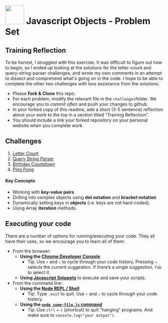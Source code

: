 # <img src="https://cloud.githubusercontent.com/assets/7833470/10899314/63829980-8188-11e5-8cdd-4ded5bcb6e36.png" height="60"> Javascript Objects - Problem Set

## Training Reflection
To be honest, I struggled with this exercise. It was difficult to figure out how to begin, so I ended up looking at the solutions for the letter-count and query-string-parser challenges, and wrote my own comments in an attempt to dissect and comprehend what's going on in the code. I hope to be able to complete the other two challenges with less assistance from the solutions.

* Please **Fork & Clone** this repo.
* For each problem, modify the relevant file in the `challenges`folder. We encourage you to *commit often* and push your changes to github.
* In your forked copy of this readme, add a short (3-5 sentence) reflection about your work to the top in a section titled "Training Reflection".
* You should include a link your forked repository on your personal website when you complete work.

## Challenges
1. [Letter Count](/challenges/letter-count.js)
2. [Query String Parser](/challenges/query-string-parser.js)
3. [Birthday Countdown](/challenges/birthday-countdown.js)
4. [Ping Pong](/challenges/ping-pong.js)

#### Key Concepts
* Working with **key-value pairs**
* Drilling into complex objects using **dot notation** and **bracket notation**
* Dynamically setting keys in **objects** (i.e. keys are not hard-coded).
* Using Array **iteration** methods.

## Executing your code
There are a number of options for running/executing your code. They all have their uses, so we encourage you to learn all of them:

- From the browser:
    - **Using the [Chrome Developer Console](https://developers.google.com/web/tools/chrome-devtools/debug/console/console-ui?hl=en#opening-the-console)**
        * Tip: Use `↑` and `↓` to cycle through your code history. Pressing `→` selects the current suggestion. If there’s a single suggestion, `Tab` to select it.
    + **Using [Javascript Snippets](https://developers.google.com/web/tools/chrome-devtools/debug/snippets/)** to execute and save your scripts.
- From the command line:
    + **Using the [Node REPL / Shell](http://www.nodelabs.org/repl.html)**
        * Tip: Type `.exit` to quit. Use `↑` and `↓` to cycle through your code history.
    + **Using the [`node some-file.js` command](http://javascript.cs.lmu.edu/notes/commandlinejs/)**
        * Tip: Use `ctrl` + `c` (shortcut) to quit "hanging" programs. And make sure to `console.log("your output")`.
